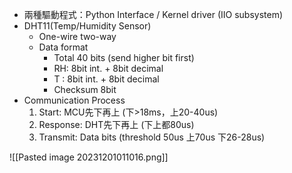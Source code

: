 * 兩種驅動程式：Python Interface / Kernel driver (IIO subsystem)
* DHT11(Temp/Humidity Sensor)
	* One-wire two-way
	* Data format
		* Total 40 bits (send higher bit first)
		* RH: 8bit int. + 8bit decimal
		* T   : 8bit int. + 8bit decimal
		* Checksum 8bit
* Communication Process
	1. Start: MCU先下再上 (下>18ms，上20-40us)
	2. Response: DHT先下再上 (下上都80us)
	3. Transmit: Data bits (threshold 50us 上70us 下26-28us)



![[Pasted image 20231201011016.png]]